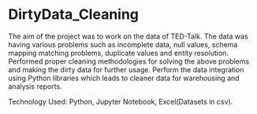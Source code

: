 # DirtyData_Cleaning
The aim of the project was to work on the data of TED-Talk. The data was having various problems such as incomplete data, null values, schema mapping matching problems, duplicate values and entity resolution. Performed proper cleaning methodologies for solving the above problems and making the dirty data for further usage. Perform the data integration using Python libraries which leads to cleaner data for warehousing and analysis reports.

Technology Used: Python, Jupyter Notebook, Excel(Datasets in csv).
